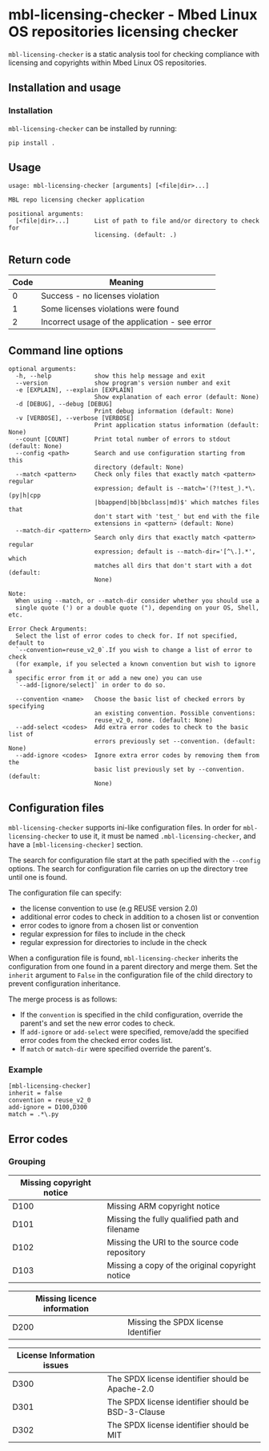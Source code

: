 <!-- Based on: en/3.0.0/usage.html
In open-source project: http://www.pydocstyle.org

Original file: Copyright (c) 2014-2017 Amir Rachum, <http://amir.rachum.com/>
Modifications: Copyright (c) 2019 Arm Limited and Contributors. All rights reserved.

SPDX-License-Identifier: MIT -->
# mbl-licensing-checker - Mbed Linux OS repositories licensing checker

`mbl-licensing-checker` is a static analysis tool for checking compliance with licensing and copyrights within Mbed Linux OS repositories.

## Installation and usage

### Installation

`mbl-licensing-checker` can be installed by running:
```
pip install .
```

## Usage

```
usage: mbl-licensing-checker [arguments] [<file|dir>...]

MBL repo licensing checker application

positional arguments:
  [<file|dir>...]       List of path to file and/or directory to check for
                        licensing. (default: .)

```


## Return code

| Code | Meaning                                           |
|------|---------------------------------------------------|
| 0    | Success - no licenses violation                   |
| 1    | Some licenses violations were found               |
| 2    | Incorrect usage of the application - see error    |

## Command line options

```
optional arguments:
  -h, --help            show this help message and exit
  --version             show program's version number and exit
  -e [EXPLAIN], --explain [EXPLAIN]
                        Show explanation of each error (default: None)
  -d [DEBUG], --debug [DEBUG]
                        Print debug information (default: None)
  -v [VERBOSE], --verbose [VERBOSE]
                        Print application status information (default: None)
  --count [COUNT]       Print total number of errors to stdout (default: None)
  --config <path>       Search and use configuration starting from this
                        directory (default: None)
  --match <pattern>     Check only files that exactly match <pattern> regular
                        expression; default is --match='(?!test_).*\.(py|h|cpp
                        |bbappend|bb|bbclass|md)$' which matches files that
                        don't start with 'test_' but end with the file
                        extensions in <pattern> (default: None)
  --match-dir <pattern>
                        Search only dirs that exactly match <pattern> regular
                        expression; default is --match-dir='[^\.].*', which
                        matches all dirs that don't start with a dot (default:
                        None)

Note:
  When using --match, or --match-dir consider whether you should use a
  single quote (') or a double quote ("), depending on your OS, Shell, etc.

Error Check Arguments:
  Select the list of error codes to check for. If not specified, default to
  `--convention=reuse_v2_0`.If you wish to change a list of error to check
  (for example, if you selected a known convention but wish to ignore a
  specific error from it or add a new one) you can use
  `--add-[ignore/select]` in order to do so.

  --convention <name>   Choose the basic list of checked errors by specifying
                        an existing convention. Possible conventions:
                        reuse_v2_0, none. (default: None)
  --add-select <codes>  Add extra error codes to check to the basic list of
                        errors previously set --convention. (default: None)
  --add-ignore <codes>  Ignore extra error codes by removing them from the
                        basic list previously set by --convention. (default:
                        None)
```

## Configuration files

`mbl-licensing-checker` supports ini-like configuration files. In order for `mbl-licensing-checker` to use it, it must be named `.mbl-licensing-checker`, and have a `[mbl-licensing-checker]` section.

The search for configuration file start at the path specified with the `--config` options. The search for configuration file carries on up the directory tree until one is found.

The configuration file can specify:
* the license convention to use (e.g REUSE version 2.0)
* additional error codes to check in addition to a chosen list or convention
* error codes to ignore from a chosen list or convention
* regular expression for files to include in the check
* regular expression for directories to include in the check

When a configuration file is found, `mbl-licensing-checker` inherits the configuration from one found in a parent directory and merge them. Set the `inherit` argument to `False` in the configuration file of the child directory to prevent configuration inheritance.

The merge process is as follows:

* If the `convention` is specified in the child configuration, override the parent's and set the new error codes to check.
* If `add-ignore` or `add-select` were specified, remove/add the specified error codes from the checked error codes list.
* If `match` or `match-dir` were specified override the parent's.


### Example

```
[mbl-licensing-checker]
inherit = false
convention = reuse_v2_0
add-ignore = D100,D300
match = .*\.py
```

## Error codes

### Grouping

| Missing copyright notice                                                       ||
|--------------------------|------------------------------------------------------|
| D100                     | Missing ARM copyright notice                         |
| D101                     | Missing the fully qualified path and filename        |
| D102                     | Missing the URI to the source code repository        |
| D103                     | Missing a copy of the original copyright notice      |

| Missing licence information                                                    ||
|--------------------------|:-----------------------------------------------------|
| D200                     | Missing the SPDX license Identifier                  |

| License Information issues                                                     ||
|----------------------------|:---------------------------------------------------|
| D300                       | The SPDX license identifier should be Apache-2.0   |
| D301                       | The SPDX license identifier should be BSD-3-Clause |
| D302                       | The SPDX license identifier should be MIT          |
